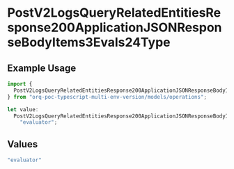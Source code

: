 # PostV2LogsQueryRelatedEntitiesResponse200ApplicationJSONResponseBodyItems3Evals24Type

## Example Usage

```typescript
import {
  PostV2LogsQueryRelatedEntitiesResponse200ApplicationJSONResponseBodyItems3Evals24Type,
} from "orq-poc-typescript-multi-env-version/models/operations";

let value:
  PostV2LogsQueryRelatedEntitiesResponse200ApplicationJSONResponseBodyItems3Evals24Type =
    "evaluator";
```

## Values

```typescript
"evaluator"
```